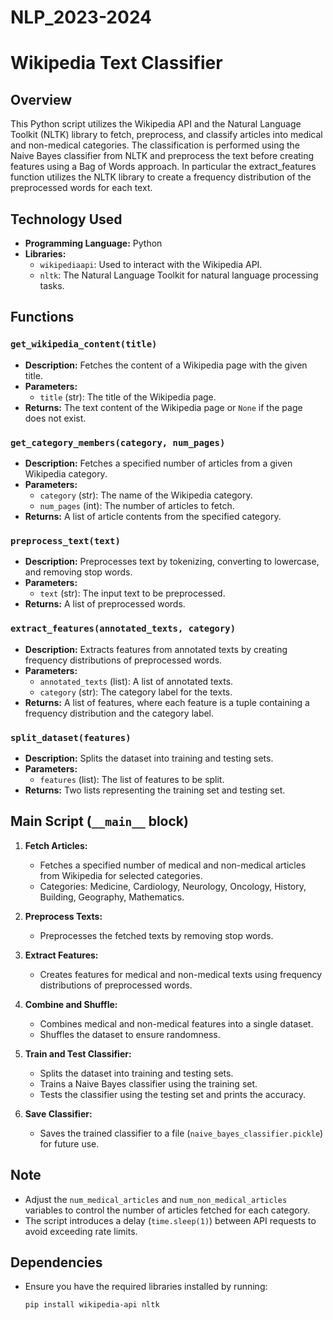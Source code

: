 # NLP_2023-2024
# Wikipedia Text Classifier

## Overview
This Python script utilizes the Wikipedia API and the Natural Language Toolkit (NLTK) library to fetch, preprocess, and classify articles into medical and non-medical categories. The classification is performed using the Naive Bayes classifier from NLTK and preprocess the text before creating features using a Bag of Words approach. In particular the extract_features function utilizes the NLTK library to create a frequency distribution of the preprocessed words for each text.

## Technology Used
- **Programming Language:** Python
- **Libraries:**
  - `wikipediaapi`: Used to interact with the Wikipedia API.
  - `nltk`: The Natural Language Toolkit for natural language processing tasks.
  
## Functions

### `get_wikipedia_content(title)`
- **Description:** Fetches the content of a Wikipedia page with the given title.
- **Parameters:**
  - `title` (str): The title of the Wikipedia page.
- **Returns:** The text content of the Wikipedia page or `None` if the page does not exist.

### `get_category_members(category, num_pages)`
- **Description:** Fetches a specified number of articles from a given Wikipedia category.
- **Parameters:**
  - `category` (str): The name of the Wikipedia category.
  - `num_pages` (int): The number of articles to fetch.
- **Returns:** A list of article contents from the specified category.

### `preprocess_text(text)`
- **Description:** Preprocesses text by tokenizing, converting to lowercase, and removing stop words.
- **Parameters:**
  - `text` (str): The input text to be preprocessed.
- **Returns:** A list of preprocessed words.

### `extract_features(annotated_texts, category)`
- **Description:** Extracts features from annotated texts by creating frequency distributions of preprocessed words.
- **Parameters:**
  - `annotated_texts` (list): A list of annotated texts.
  - `category` (str): The category label for the texts.
- **Returns:** A list of features, where each feature is a tuple containing a frequency distribution and the category label.

### `split_dataset(features)`
- **Description:** Splits the dataset into training and testing sets.
- **Parameters:**
  - `features` (list): The list of features to be split.
- **Returns:** Two lists representing the training set and testing set.

## Main Script (`__main__` block)
1. **Fetch Articles:**
   - Fetches a specified number of medical and non-medical articles from Wikipedia for selected categories.
   - Categories: Medicine, Cardiology, Neurology, Oncology, History, Building, Geography, Mathematics.

2. **Preprocess Texts:**
   - Preprocesses the fetched texts by removing stop words.

3. **Extract Features:**
   - Creates features for medical and non-medical texts using frequency distributions of preprocessed words.

4. **Combine and Shuffle:**
   - Combines medical and non-medical features into a single dataset.
   - Shuffles the dataset to ensure randomness.

5. **Train and Test Classifier:**
   - Splits the dataset into training and testing sets.
   - Trains a Naive Bayes classifier using the training set.
   - Tests the classifier using the testing set and prints the accuracy.

6. **Save Classifier:**
   - Saves the trained classifier to a file (`naive_bayes_classifier.pickle`) for future use.

## Note
- Adjust the `num_medical_articles` and `num_non_medical_articles` variables to control the number of articles fetched for each category.
- The script introduces a delay (`time.sleep(1)`) between API requests to avoid exceeding rate limits.

## Dependencies
- Ensure you have the required libraries installed by running:
  ```bash
  pip install wikipedia-api nltk
  ```
